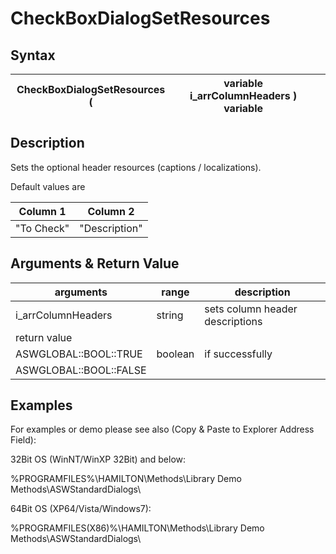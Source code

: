 # CheckBoxDialogSetResources

## Syntax

| CheckBoxDialogSetResources ( | variable i\_arrColumnHeaders ) variable |   |
| ---------------------------- | --------------------------------------- | - |

## Description

Sets the optional header resources (captions / localizations).

Default values are

| Column 1   | Column 2      |
| ---------- | ------------- |
| "To Check" | "Description" |

## Arguments & Return Value

| arguments              | range   | description                     |
| ---------------------- | ------- | ------------------------------- |
| i\_arrColumnHeaders    | string  | sets column header descriptions |
| return value           |         |                                 |
| ASWGLOBAL::BOOL::TRUE  | boolean | if successfully                 |
| ASWGLOBAL::BOOL::FALSE |         |                                 |

## Examples

For examples or demo please see also (Copy & Paste to Explorer Address Field):

32Bit OS (WinNT/WinXP 32Bit) and below:

%PROGRAMFILES%\HAMILTON\Methods\Library Demo Methods\ASWStandardDialogs\\

64Bit OS (XP64/Vista/Windows7):

%PROGRAMFILES(X86)%\HAMILTON\Methods\Library Demo Methods\ASWStandardDialogs\\
